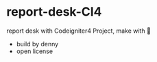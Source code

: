# report-desk-CI4
report desk with Codeigniter4 Project, make with 💌

- build by denny
- open license
